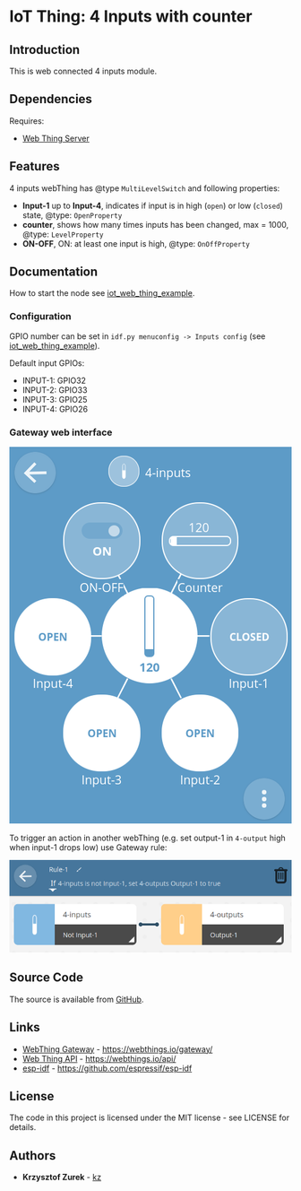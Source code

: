 # IoT Thing: 4 Inputs with counter

## Introduction

This is web connected 4 inputs module.

## Dependencies

Requires:

 * [Web Thing Server](https://github.com/KrzysztofZurek1973/iot_components/tree/master/web_thing_server)


## Features

4 inputs webThing has @type `MultiLevelSwitch` and following properties:

* **Input-1** up to **Input-4**, indicates if input is in high (`open`) or low (`closed`) state, @type: `OpenProperty`
* **counter**, shows how many times inputs has been changed, max = 1000, @type: `LevelProperty`
* **ON-OFF**, ON: at least one input is high, @type: `OnOffProperty`

## Documentation

How to start the node see [iot_web_thing_example](https://github.com/KrzysztofZurek1973/iot_web_thing_example#power-up).

### Configuration

GPIO number can be set in `idf.py menuconfig -> Inputs config` (see [iot_web_thing_example](https://github.com/KrzysztofZurek1973/iot_web_thing_example)).

Default input GPIOs:

* INPUT-1: GPIO32
* INPUT-2: GPIO33
* INPUT-3: GPIO25
* INPUT-4: GPIO26

### Gateway web interface

![GUI](./images/4_inputs_gui.png)

To trigger an action in another webThing (e.g. set output-1 in `4-output` high when input-1 drops low) use Gateway rule:

![Rule](./images/4_inputs_rule.png)

## Source Code

The source is available from [GitHub](https://github.com/KrzysztofZurek1973/webthing-4-inputs).

## Links

* [WebThing Gateway](https://webthings.io/gateway/) - https://webthings.io/gateway/
* [Web Thing API](https://webthings.io/api/) - https://webthings.io/api/
* [esp-idf](https://github.com/espressif/esp-idf) - https://github.com/espressif/esp-idf


## License

The code in this project is licensed under the MIT license - see LICENSE for details.

## Authors

* **Krzysztof Zurek** - [kz](https://github.com/KrzysztofZurek1973)

